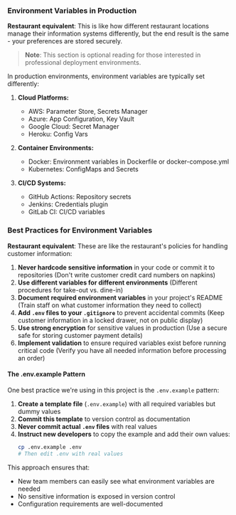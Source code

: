 ### Environment Variables in Production 

**Restaurant equivalent**: This is like how different restaurant locations manage their information systems differently, but the end result is the same - your preferences are stored securely.

> **Note**: This section is optional reading for those interested in professional deployment environments.

In production environments, environment variables are typically set differently:

1. **Cloud Platforms:**
   - AWS: Parameter Store, Secrets Manager
   - Azure: App Configuration, Key Vault
   - Google Cloud: Secret Manager
   - Heroku: Config Vars

2. **Container Environments:**
   - Docker: Environment variables in Dockerfile or docker-compose.yml
   - Kubernetes: ConfigMaps and Secrets

3. **CI/CD Systems:**
   - GitHub Actions: Repository secrets
   - Jenkins: Credentials plugin
   - GitLab CI: CI/CD variables

### Best Practices for Environment Variables 

**Restaurant equivalent**: These are like the restaurant's policies for handling customer information:

1. **Never hardcode sensitive information** in your code or commit it to repositories (Don't write customer credit card numbers on napkins)
2. **Use different variables for different environments** (Different procedures for take-out vs. dine-in)
3. **Document required environment variables** in your project's README (Train staff on what customer information they need to collect)
4. **Add `.env` files to your `.gitignore`** to prevent accidental commits (Keep customer information in a locked drawer, not on public display)
5. **Use strong encryption** for sensitive values in production (Use a secure safe for storing customer payment details)
6. **Implement validation** to ensure required variables exist before running critical code (Verify you have all needed information before processing an order)

#### The .env.example Pattern 

One best practice we're using in this project is the `.env.example` pattern:

1. **Create a template file** (`.env.example`) with all required variables but dummy values
2. **Commit this template** to version control as documentation
3. **Never commit actual `.env` files** with real values
4. **Instruct new developers** to copy the example and add their own values:
   ```bash
   cp .env.example .env
   # Then edit .env with real values
   ```

This approach ensures that:
- New team members can easily see what environment variables are needed
- No sensitive information is exposed in version control
- Configuration requirements are well-documented
